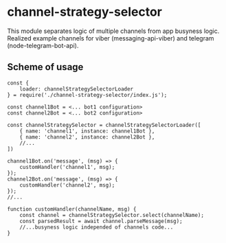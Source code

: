 # channel-strategy-selector

This module separates logic of multiple channels from app busyness logic. Realized example channels for viber (messaging-api-viber) and telegram (node-telegram-bot-api).

## Scheme of usage 
```
const {
    loader: channelStrategySelectorLoader
} = require('./channel-strategy-selector/index.js');

const channel1Bot = <... bot1 configuration>
const channel2Bot = <... bot2 configuration>

const channelStrategySelector = channelStrategySelectorLoader([
    { name: 'channel1', instance: channel1Bot },
    { name: 'channel2', instance: channel2Bot },
    //...
])

channel1Bot.on('message', (msg) => {
    customHandler('channel1', msg);
});
channel2Bot.on('message', (msg) => {
    customHandler('channel2', msg);
});
//...

function customHandler(channelName, msg) {
    const channel = channelStrategySelector.select(channelName);
    const parsedResult = await channel.parseMessage(msg);
    //...busyness logic independed of channels code...
}
```
